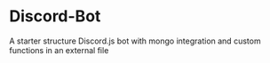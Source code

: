# Discord-Bot
A starter structure Discord.js bot with mongo integration and custom functions in an external file
